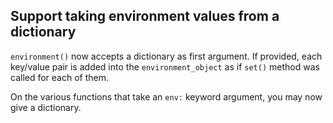 ## Support taking environment values from a dictionary

`environment()` now accepts a dictionary as first argument.  If
provided, each key/value pair is added into the `environment_object`
as if `set()` method was called for each of them.

On the various functions that take an `env:` keyword argument, you may
now give a dictionary.
